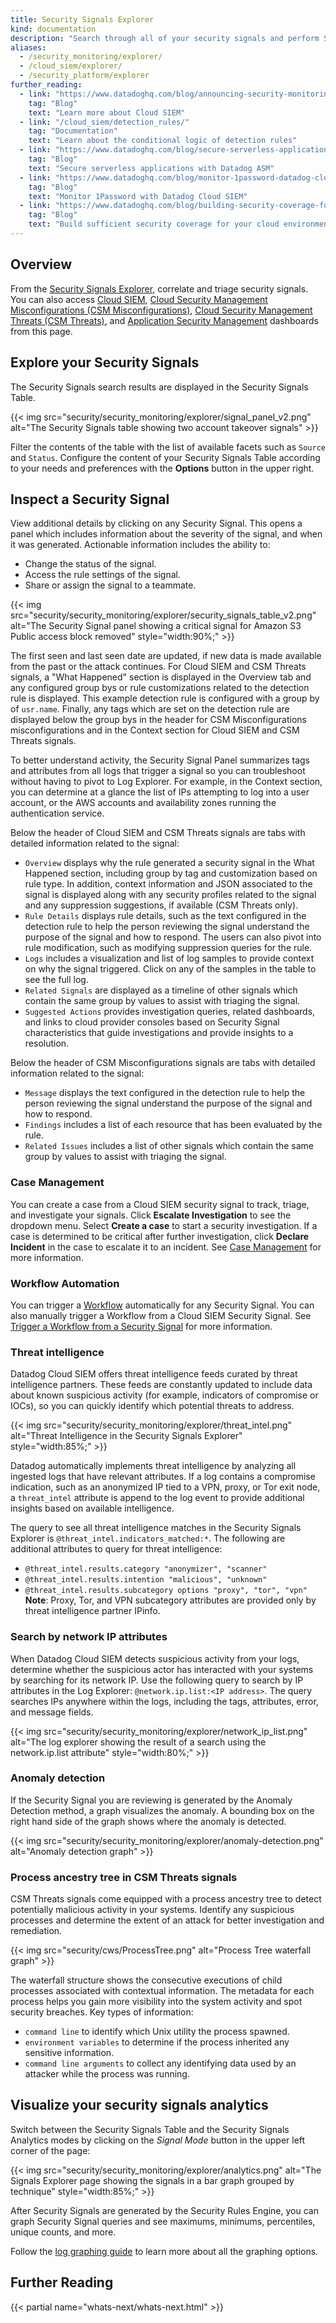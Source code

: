 ```yaml
---
title: Security Signals Explorer
kind: documentation
description: "Search through all of your security signals and perform Security Analytics"
aliases:
  - /security_monitoring/explorer/
  - /cloud_siem/explorer/
  - /security_platform/explorer
further_reading:
  - link: "https://www.datadoghq.com/blog/announcing-security-monitoring/"
    tag: "Blog"
    text: "Learn more about Cloud SIEM"
  - link: "/cloud_siem/detection_rules/"
    tag: "Documentation"
    text: "Learn about the conditional logic of detection rules"
  - link: "https://www.datadoghq.com/blog/secure-serverless-applications-with-datadog-asm/"
    tag: "Blog"
    text: "Secure serverless applications with Datadog ASM"
  - link: "https://www.datadoghq.com/blog/monitor-1password-datadog-cloud-siem/"
    tag: "Blog"
    text: "Monitor 1Password with Datadog Cloud SIEM"
  - link: "https://www.datadoghq.com/blog/building-security-coverage-for-cloud-environments/"
    tag: "Blog"
    text: "Build sufficient security coverage for your cloud environment"
---
```


## Overview

From the [Security Signals Explorer][1], correlate and triage security signals. You can also access [Cloud SIEM][2], [Cloud Security Management Misconfigurations (CSM Misconfigurations)][3], [Cloud Security Management Threats (CSM Threats)][4], and [Application Security Management][5] dashboards from this page.

## Explore your Security Signals

The Security Signals search results are displayed in the Security Signals Table.

{{< img src="security/security_monitoring/explorer/signal_panel_v2.png" alt="The Security Signals table showing two account takeover signals" >}}

Filter the contents of the table with the list of available facets such as `Source` and `Status`. Configure the content of your Security Signals Table according to your needs and preferences with the **Options** button in the upper right.

## Inspect a Security Signal

View additional details by clicking on any Security Signal. This opens a panel which includes information about the severity of the signal, and when it was generated.
Actionable information includes the ability to:
 
  - Change the status of the signal.
  - Access the rule settings of the signal.
  - Share or assign the signal to a teammate.

{{< img src="security/security_monitoring/explorer/security_signals_table_v2.png" alt="The Security Signal panel showing a critical signal for Amazon S3 Public access block removed" style="width:90%;" >}}

The first seen and last seen date are updated, if new data is made available from the past or the attack continues. For Cloud SIEM and CSM Threats signals, a "What Happened" section is displayed in the Overview tab and any configured group bys or rule customizations related to the detection rule is displayed. This example detection rule is configured with a group by of `usr.name`. Finally, any tags which are set on the detection rule are displayed below the group bys in the header for CSM Misconfigurations misconfigurations and in the Context section for Cloud SIEM and CSM Threats signals.

To better understand activity, the Security Signal Panel summarizes tags and attributes from all logs that trigger a signal so you can troubleshoot without having to pivot to Log Explorer. For example, in the Context section, you can determine at a glance the list of IPs attempting to log into a user account, or the AWS accounts and availability zones running the authentication service.

Below the header of Cloud SIEM and CSM Threats signals are tabs with detailed information related to the signal:

- `Overview` displays why the rule generated a security signal in the What Happened section, including group by tag and customization based on rule type. In addition, context information and JSON associated to the signal is displayed along with any security profiles related to the signal and any suppression suggestions, if available (CSM Threats only).
- `Rule Details` displays rule details, such as the text configured in the detection rule to help the person reviewing the signal understand the purpose of the signal and how to respond. The users can also pivot into rule modification, such as modifying suppression queries for the rule.
- `Logs` includes a visualization and list of log samples to provide context on why the signal triggered. Click on any of the samples in the table to see the full log.
- `Related Signals` are displayed as a timeline of other signals which contain the same group by values to assist with triaging the signal.
- `Suggested Actions` provides investigation queries, related dashboards, and links to cloud provider consoles based on Security Signal characteristics that guide investigations and provide insights to a resolution.

Below the header of CSM Misconfigurations signals are tabs with detailed information related to the signal:
- `Message` displays the text configured in the detection rule to help the person reviewing the signal understand the purpose of the signal and how to respond.
- `Findings` includes a list of each resource that has been evaluated by the rule.
- `Related Issues` includes a list of other signals which contain the same group by values to assist with triaging the signal.

### Case Management

You can create a case from a Cloud SIEM security signal to track, triage, and investigate your signals. Click **Escalate Investigation** to see the dropdown menu. Select **Create a case** to start a security investigation. If a case is determined to be critical after further investigation, click **Declare Incident** in the case to escalate it to an incident. See [Case Management][6] for more information.

### Workflow Automation

You can trigger a [Workflow][7] automatically for any Security Signal. You can also manually trigger a Workflow from a Cloud SIEM Security Signal. See [Trigger a Workflow from a Security Signal][8] for more information.

### Threat intelligence

Datadog Cloud SIEM offers threat intelligence feeds curated by threat intelligence partners. These feeds are constantly updated to include data about known suspicious activity (for example, indicators of compromise or IOCs), so you can quickly identify which potential threats to address.

{{< img src="security/security_monitoring/explorer/threat_intel.png" alt="Threat Intelligence in the Security Signals Explorer" style="width:85%;" >}}

Datadog automatically implements threat intelligence by analyzing all ingested logs that have relevant attributes. If a log contains a compromise indication, such as an anonymized IP tied to a VPN, proxy, or Tor exit node, a `threat_intel` attribute is append to the log event to provide additional insights based on available intelligence.

The query to see all threat intelligence matches in the Security Signals Explorer is `@threat_intel.indicators_matched:*`. The following are additional attributes to query for threat intelligence:

* `@threat_intel.results.category "anonymizer", "scanner"`
* `@threat_intel.results.intention "malicious", "unknown"`
* `@threat_intel.results.subcategory options "proxy", "tor", "vpn"`
    **Note**: Proxy, Tor, and VPN subcategory attributes are provided only by threat intelligence partner IPinfo.

### Search by network IP attributes

When Datadog Cloud SIEM detects suspicious activity from your logs, determine whether the suspicious actor has interacted with your systems by searching for its network IP. Use the following query to search by IP attributes in the Log Explorer: `@network.ip.list:<IP address>`. The query searches IPs anywhere within the logs, including the tags, attributes, error, and message fields.

{{< img src="security/security_monitoring/explorer/network_ip_list.png" alt="The log explorer showing the result of a search using the network.ip.list attribute" style="width:80%;" >}}

### Anomaly detection

If the Security Signal you are reviewing is generated by the Anomaly Detection method, a graph visualizes the anomaly. A bounding box on the right hand side of the graph shows where the anomaly is detected.

  {{< img src="security/security_monitoring/explorer/anomaly-detection.png" alt="Anomaly detection graph" >}}


### Process ancestry tree in CSM Threats signals

CSM Threats signals come equipped with a process ancestry tree to detect potentially malicious activity in your systems. Identify any suspicious processes and determine the extent of an attack for better investigation and remediation.

  {{< img src="security/cws/ProcessTree.png" alt="Process Tree waterfall graph" >}}

The waterfall structure shows the consecutive executions of child processes associated with contextual information. The metadata for each process helps you gain more visibility into the system activity and spot security breaches.
Key types of information:
* `command line` to identify which Unix utility the process spawned.
* `environment variables` to determine if the process inherited any sensitive information.
* `command line arguments` to collect any identifying data used by an attacker while the process was running.


## Visualize your security signals analytics

Switch between the Security Signals Table and the Security Signals Analytics modes by clicking on the _Signal Mode_ button in the upper left corner of the page:

{{< img src="security/security_monitoring/explorer/analytics.png" alt="The Signals Explorer page showing the signals in a bar graph grouped by technique" style="width:85%;" >}}

After Security Signals are generated by the Security Rules Engine, you can graph Security Signal queries and see maximums, minimums, percentiles, unique counts, and more.

Follow the [log graphing guide][9] to learn more about all the graphing options.

## Further Reading

{{< partial name="whats-next/whats-next.html" >}}


[1]: https://app.datadoghq.com/security
[2]: https://app.datadoghq.com/security?query=%40workflow.rule.type%3A%22Log%20Detection%22
[3]: https://app.datadoghq.com/security/compliance
[4]: https://app.datadoghq.com/security?query=%40workflow.rule.type%3A%22Workload%20Security%22
[5]: https://app.datadoghq.com/security/appsec/signals?query=%40workflow.rule.type%3A%22Application%20Security%22
[6]: /monitors/case_management/
[7]: /service_management/workflows/
[8]: /service_management/workflows/trigger/#trigger-a-workflow-from-a-security-signal
[9]: /logs/explorer/analytics/?tab=timeseries
